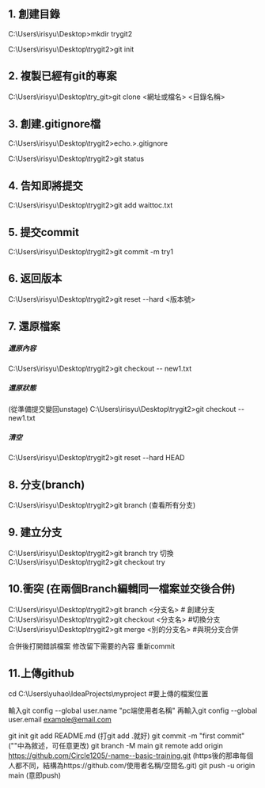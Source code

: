 ## 1. 創建目錄
C:\Users\irisyu\Desktop>mkdir trygit2

C:\Users\irisyu\Desktop\trygit2>git init

## 2. 複製已經有git的專案
C:\Users\irisyu\Desktop\try_git>git clone  <網址或檔名>  <目錄名稱>

## 3. 創建.gitignore檔
C:\Users\irisyu\Desktop\trygit2>echo.>.gitignore

C:\Users\irisyu\Desktop\trygit2>git status

## 4. 告知即將提交
C:\Users\irisyu\Desktop\trygit2>git add waittoc.txt

## 5. 提交commit
C:\Users\irisyu\Desktop\trygit2>git commit -m try1

## 6. 返回版本

C:\Users\irisyu\Desktop\trygit2>git reset --hard <版本號>

## 7. 還原檔案
##### 還原內容
C:\Users\irisyu\Desktop\trygit2>git checkout -- new1.txt
##### 還原狀態
(從準備提交變回unstage)
C:\Users\irisyu\Desktop\trygit2>git checkout -- new1.txt
##### 清空
C:\Users\irisyu\Desktop\trygit2>git reset --hard HEAD



## 8. 分支(branch)
C:\Users\irisyu\Desktop\trygit2>git branch (查看所有分支)
## 9. 建立分支
C:\Users\irisyu\Desktop\trygit2>git branch try
切換
C:\Users\irisyu\Desktop\trygit2>git checkout try


## 10.衝突 (在兩個Branch編輯同一檔案並交後合併)
C:\Users\irisyu\Desktop\trygit2>git branch <分支名>  # 創建分支
C:\Users\irisyu\Desktop\trygit2>git checkout <分支名> #切換分支
C:\Users\irisyu\Desktop\trygit2>git merge <別的分支名> #與現分支合併

合併後打開錯誤檔案
修改留下需要的內容 
重新commit



## 11.上傳github
cd C:\Users\yuhao\IdeaProjects\myproject    #要上傳的檔案位置

輸入git config --global user.name "pc端使用者名稱"
再輸入git config --global user.email example@email.com


git init
git add README.md (打git add .就好)
git commit -m "first commit" (""中為敘述，可任意更改)
git branch -M main
git remote add origin https://github.com/Circle1205/-name--basic-training.git 
(https後的那串每個人都不同，結構為https://github.com/使用者名稱/空間名.git)
git push -u origin main (意即push)
